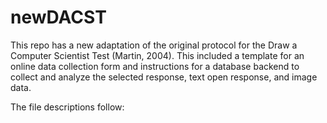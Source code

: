 # newDACST
This repo has a new adaptation of the original protocol for the Draw a Computer Scientist Test (Martin, 2004). This included a template for an online data collection form and instructions for a database backend to collect and analyze the selected response, text open response, and image data.

The file descriptions follow:

